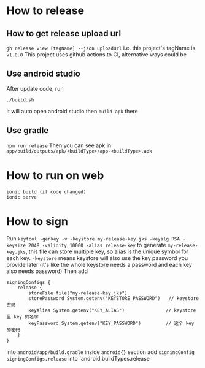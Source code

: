 # How to release
## How to get release upload url
`gh release view [tagName] --json uploadUrl` i.e. this project's tagName is `v1.0.0`
This project uses github actions to CI, alternative ways could be

## Use android studio 
After update code, run 
```
./build.sh
```
It will auto open android studio then `build apk` there

## Use gradle
`npm run release`
Then you can see apk in 
`app/build/outputs/apk/<buildType>/app-<buildType>.apk`

# How to run on web
```
ionic build (if code changed)
ionic serve
```
# How to sign
Run `keytool -genkey -v -keystore my-release-key.jks -keyalg RSA -keysize 2048 -validity 10000 -alias release-key` to generate `my-release-key.jks`, this file can store multiple key, so alias is the unique symbol for each key. `-keystore` means keystore will also use the key password you provide later (it's like the whole keystore needs a password and each key also needs password)
Then add 
```
signingConfigs {
    release {
        storeFile file("my-release-key.jks")
        storePassword System.getenv("KEYSTORE_PASSWORD")   // keystore 密码
        keyAlias System.getenv("KEY_ALIAS")               // keystore 里 key 的名字
        keyPassword System.getenv("KEY_PASSWORD")         // 这个 key 的密码
    }
}
```
into `android/app/build.gradle` inside `android{}` section
add
`signingConfig signingConfigs.release` 
into `android.buildTypes.release